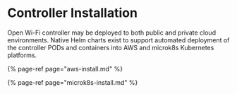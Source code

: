 # Controller Installation

Open Wi-Fi controller may be deployed to both public and private cloud environments. Native Helm charts exist to support automated deployment of the controller PODs and containers into AWS and microk8s Kubernetes platforms. 

{% page-ref page="aws-install.md" %}

{% page-ref page="microk8s-install.md" %}





